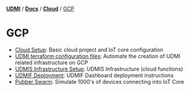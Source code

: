 [**UDMI**](../../../) / [**Docs**](../../) / [**Cloud**](../) / [GCP](#)

# GCP

- [Cloud Setup](cloud_setup.md): Basic cloud project and IoT core configuration
- [UDMI terraform configuration files](terraform.md): Automate the creation of UDMI related infrastructure on GCP
- [UDMIS Infrastructure Setup](udmis.md): UDMIS Infrastructure (cloud functions) 
- [UDMIF Deployment](../../../udmif/deploy.md): UDMIF Dashboard deployment instructions 
- [Pubber Swarm](swarm.md): Simulate 1000's of devices connecting into IoT Core
